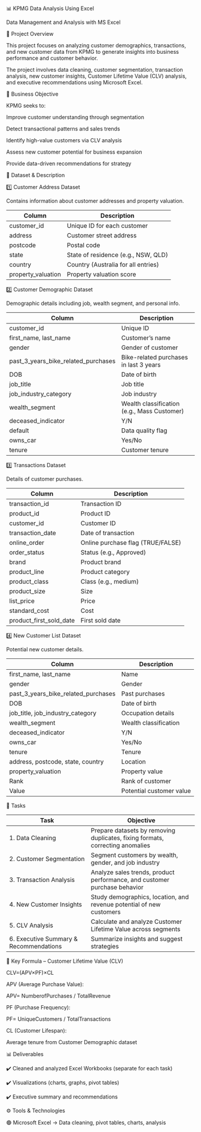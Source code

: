 📊 KPMG Data Analysis Using Excel

Data Management and Analysis with MS Excel

📖 Project Overview

This project focuses on analyzing customer demographics, transactions, and new customer data from KPMG to generate insights into business performance and customer behavior.

The project involves data cleaning, customer segmentation, transaction analysis, new customer insights, Customer Lifetime Value (CLV) analysis, and executive recommendations using Microsoft Excel.

🎯 Business Objective

KPMG seeks to:

Improve customer understanding through segmentation

Detect transactional patterns and sales trends

Identify high-value customers via CLV analysis

Assess new customer potential for business expansion

Provide data-driven recommendations for strategy

📂 Dataset & Description

1️⃣ Customer Address Dataset

Contains information about customer addresses and property valuation.

| Column              | Description                         |
| ------------------- | ----------------------------------- |
| customer\_id        | Unique ID for each customer         |
| address             | Customer street address             |
| postcode            | Postal code                         |
| state               | State of residence (e.g., NSW, QLD) |
| country             | Country (Australia for all entries) |
| property\_valuation | Property valuation score            |

2️⃣ Customer Demographic Dataset

Demographic details including job, wealth segment, and personal info.

| Column                                   | Description                                 |
| ---------------------------------------- | ------------------------------------------- |
| customer\_id                             | Unique ID                                   |
| first\_name, last\_name                  | Customer’s name                             |
| gender                                   | Gender of customer                          |
| past\_3\_years\_bike\_related\_purchases | Bike-related purchases in last 3 years      |
| DOB                                      | Date of birth                               |
| job\_title                               | Job title                                   |
| job\_industry\_category                  | Job industry                                |
| wealth\_segment                          | Wealth classification (e.g., Mass Customer) |
| deceased\_indicator                      | Y/N                                         |
| default                                  | Data quality flag                           |
| owns\_car                                | Yes/No                                      |
| tenure                                   | Customer tenure                             |

3️⃣ Transactions Dataset

Details of customer purchases.

| Column                     | Description                       |
| -------------------------- | --------------------------------- |
| transaction\_id            | Transaction ID                    |
| product\_id                | Product ID                        |
| customer\_id               | Customer ID                       |
| transaction\_date          | Date of transaction               |
| online\_order              | Online purchase flag (TRUE/FALSE) |
| order\_status              | Status (e.g., Approved)           |
| brand                      | Product brand                     |
| product\_line              | Product category                  |
| product\_class             | Class (e.g., medium)              |
| product\_size              | Size                              |
| list\_price                | Price                             |
| standard\_cost             | Cost                              |
| product\_first\_sold\_date | First sold date                   |

4️⃣ New Customer List Dataset

Potential new customer details.

| Column                                   | Description              |
| ---------------------------------------- | ------------------------ |
| first\_name, last\_name                  | Name                     |
| gender                                   | Gender                   |
| past\_3\_years\_bike\_related\_purchases | Past purchases           |
| DOB                                      | Date of birth            |
| job\_title, job\_industry\_category      | Occupation details       |
| wealth\_segment                          | Wealth classification    |
| deceased\_indicator                      | Y/N                      |
| owns\_car                                | Yes/No                   |
| tenure                                   | Tenure                   |
| address, postcode, state, country        | Location                 |
| property\_valuation                      | Property value           |
| Rank                                     | Rank of customer         |
| Value                                    | Potential customer value |

📝 Tasks

| **Task**                               | **Objective**                                                                 
| -------------------------------------- | -----------------------------------------------------------------------------
| 1. Data Cleaning                       | Prepare datasets by removing duplicates, fixing formats, correcting anomalies 
| 2. Customer Segmentation               | Segment customers by wealth, gender, and job industry                         
| 3. Transaction Analysis                | Analyze sales trends, product performance, and customer purchase behavior     
| 4. New Customer Insights               | Study demographics, location, and revenue potential of new customers          
| 5. CLV Analysis                        | Calculate and analyze Customer Lifetime Value across segments                    
| 6. Executive Summary & Recommendations | Summarize insights and suggest strategies       

🧮 Key Formula – Customer Lifetime Value (CLV)

CLV=(APV×PF)×CL

APV (Average Purchase Value):

APV= NumberofPurchases / TotalRevenue

PF (Purchase Frequency):

PF= UniqueCustomers / TotalTransactions

CL (Customer Lifespan):

Average tenure from Customer Demographic dataset

📊 Deliverables

✔️ Cleaned and analyzed Excel Workbooks (separate for each task)

✔️ Visualizations (charts, graphs, pivot tables)

✔️ Executive summary and recommendations

⚙️ Tools & Technologies

🟢 Microsoft Excel → Data cleaning, pivot tables, charts, analysis


	​

	​


